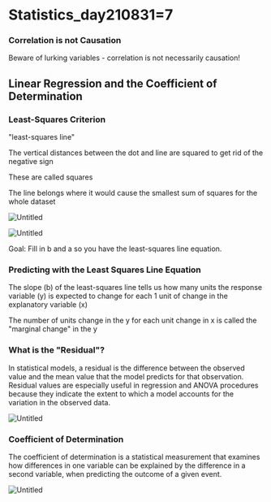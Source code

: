 # Statistics_day210831=7

### Correlation is not Causation

Beware of lurking variables - correlation is not necessarily causation!

## Linear Regression and the Coefficient of Determination

### Least-Squares Criterion

"least-squares line"

The vertical distances between the dot and line are squared to get rid of the negative sign

These are called squares

The line belongs where it would cause the smallest sum of squares for the whole dataset

![Untitled](https://s3-us-west-2.amazonaws.com/secure.notion-static.com/1d481f3d-70c9-4be3-a8a0-199db96e6fac/Untitled.png)

![Untitled](https://s3-us-west-2.amazonaws.com/secure.notion-static.com/01f75003-2b75-4093-9a4b-78a31a06208d/Untitled.png)

Goal: Fill in b and a so you have the least-squares line equation.

### Predicting with the Least Squares Line Equation

The slope (b) of the least-squares line tells us how many units the response variable (y) is expected to change for each 1 unit of change in the explanatory variable (x)

The number of units change in the y for each unit change in x is called the "marginal change" in the y

### What is the "Residual"?

In statistical models, a residual is the difference between the observed value and the mean value that the model predicts for that observation. Residual values are especially useful in regression and ANOVA procedures because they indicate the extent to which a model accounts for the variation in the observed data.

![Untitled](https://s3-us-west-2.amazonaws.com/secure.notion-static.com/e306ca8b-04d9-4844-b8b8-e8f9ca5d8104/Untitled.png)

### Coefficient of Determination

The coefficient of determination is a statistical measurement that examines how differences in one variable can be explained by the difference in a second variable, when predicting the outcome of a given event.

![Untitled](https://s3-us-west-2.amazonaws.com/secure.notion-static.com/a3288c92-5d25-4afe-935d-c17e20cb8cae/Untitled.png)